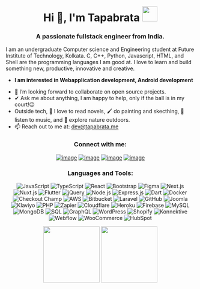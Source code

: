 <h1 align="center">Hi 👋, I'm Tapabrata <img height="40" src="https://emoji.gg/assets/emoji/7333-parrotdance.gif"></h1>
<h3 align="center">A passionate fullstack engineer from India.</h3>

I am an undergraduate Computer science and Engineering student at Future Institute of Technology, Kolkata. C, C++, Python, Javascript, HTML, and Shell are the programming languages I am good at. I love to learn and build something new, productive, innovative and creative.
* **I am interested in Webapplication development, Android development**
- 👯 I’m looking forward to collaborate on open source projects.
- ✔ Ask me about anything, I am happy to help, only if the ball is in my court!😉<br>
- Outside tech, 📖 I love to read novels, 🖌️ do painting and skecthing, 🎵 listen to music, and 🌴 explore nature outdoors.
- 📫 Reach out to me at: <a href="mailto:dev@tapabrata.me">dev@tapabrata.me</a>

<h3 align="center">Connect with me:</h3>
<div align="center">

  [![image](https://img.shields.io/badge/LinkedIn-0077B5?style=for-the-badge&logo=linkedin&logoColor=white)](https://www.linkedin.com/in/tapabrata-goswami-b593b6182/) [![image](https://img.shields.io/badge/Instagram-E4405F?style=for-the-badge&logo=instagram&logoColor=white)](https://www.instagram.com/tapabrata_goswami_/) [![image](https://img.shields.io/badge/Twitter-1DA1F2?style=for-the-badge&logo=twitter&logoColor=white)](https://twitter.com/@TapabrataGoswa2/) [![image](https://img.shields.io/badge/Gmail-D14836?style=for-the-badge&logo=gmail&logoColor=white)](mailto:tapabratagoswami21@gmail.com)

  
</div>

<h3 align="center">Languages and Tools:</h3>

<p align="center"> 
<img
    src="https://hire.codeclouds.com/_next/image/?url=https%3A%2F%2Fmedia.codeclouds.com%2Fsmall%2Ficon_javascript.png&w=48&q=75"
    alt="JavaScript"
    class="skill-icons" />
<img
    src="https://hire.codeclouds.com/_next/image/?url=https%3A%2F%2Fmedia.codeclouds.com%2Fsmall%2Ficon_typescript.png&w=48&q=75"
    alt="TypeScript"
    class="skill-icons" />
<img
    src="https://hire.codeclouds.com/_next/image/?url=https%3A%2F%2Fmedia.codeclouds.com%2Fsmall%2Ficon_react.png&w=48&q=75"
    alt="React"
    class="skill-icons" />
<img
    src="https://hire.codeclouds.com/_next/image/?url=https%3A%2F%2Fmedia.codeclouds.com%2Fxlarge%2Fbootstrap-4.svg&w=48&q=75"
    alt="Bootstrap"
    class="skill-icons" />
<img
    src="https://hire.codeclouds.com/_next/image/?url=https%3A%2F%2Fmedia.codeclouds.com%2Fxsmall%2Ficon-figma.svg&w=48&q=75"
    alt="Figma"
    class="skill-icons" />
<img
    src="https://hire.codeclouds.com/_next/image/?url=https%3A%2F%2Fmedia.codeclouds.com%2Fxsmall%2Ficon-nextjs.svg&w=48&q=75"
    alt="Next.js"
    class="skill-icons" />
<img
    src="https://hire.codeclouds.com/_next/image/?url=https%3A%2F%2Fmedia.codeclouds.com%2Fxsmall%2Ficon-nuxtjs.svg&w=48&q=75"
    alt="Nuxt.js"
    class="skill-icons" />
<img
    src="https://hire.codeclouds.com/_next/image/?url=https%3A%2F%2Fmedia.codeclouds.com%2Fsmall%2Ficon_flutter.png&w=48&q=75"
    alt="Flutter"
    class="skill-icons" />
<img
    src="https://hire.codeclouds.com/_next/image/?url=https%3A%2F%2Fmedia.codeclouds.com%2Fsmall%2Ficon_jquery.png&w=48&q=75"
    alt="jQuery"
    class="skill-icons" />
<img
    src="https://hire.codeclouds.com/_next/image/?url=https%3A%2F%2Fmedia.codeclouds.com%2Fsmall%2Ficon_nodejs.png&w=48&q=75"
    alt="Node.js"
    class="skill-icons" />
<img
    src="https://hire.codeclouds.com/_next/image/?url=https%3A%2F%2Fmedia.codeclouds.com%2Fxsmall%2Ficon-expressjs.svg&w=48&q=75"
    alt="Express.js"
    class="skill-icons" />
<img
    src="https://hire.codeclouds.com/_next/image/?url=https%3A%2F%2Fmedia.codeclouds.com%2Fxsmall%2Ficon-dart.svg&w=48&q=75"
    alt="Dart"
    class="skill-icons" />
<img
    src="https://hire.codeclouds.com/_next/image/?url=https%3A%2F%2Fmedia.codeclouds.com%2Fsmall%2Ficon_docker.png&w=48&q=75"
    alt="Docker"
    class="skill-icons" />
<img
    src="https://hire.codeclouds.com/_next/image/?url=https%3A%2F%2Fmedia.codeclouds.com%2Fxsmall%2Fcheckout_champ.svg&w=48&q=75"
    alt="Checkout Champ"
    class="skill-icons" />
<img
    src="https://hire.codeclouds.com/_next/image/?url=https%3A%2F%2Fmedia.codeclouds.com%2Fxxsmall%2Faws.svg&w=48&q=75"
    alt="AWS"
    class="skill-icons" />
<img
    src="https://hire.codeclouds.com/_next/image/?url=https%3A%2F%2Fmedia.codeclouds.com%2Fxsmall%2Fios-bitbucket.svg&w=48&q=75"
    alt="Bitbucket"
    class="skill-icons" />
<img
    src="https://hire.codeclouds.com/_next/image/?url=https%3A%2F%2Fmedia.codeclouds.com%2Fxsmall%2Ficon-laravel.svg&w=48&q=75"
    alt="Laravel"
    class="skill-icons" />
<img
    src="https://hire.codeclouds.com/_next/image/?url=https%3A%2F%2Fmedia.codeclouds.com%2Fxsmall%2Ficon-github.svg&w=48&q=75"
    alt="GitHub"
    class="skill-icons" />
<img
    src="https://hire.codeclouds.com/_next/image/?url=https%3A%2F%2Fmedia.codeclouds.com%2Fxlarge%2Fjoomla.svg&w=48&q=75"
    alt="Joomla"
    class="skill-icons" />
<img
    src="https://hire.codeclouds.com/_next/image/?url=https%3A%2F%2Fmedia.codeclouds.com%2Fxsmall%2Ficon-klaviyo.svg&w=48&q=75"
    alt="Klaviyo"
    class="skill-icons" />
<img
    src="https://hire.codeclouds.com/_next/image/?url=https%3A%2F%2Fmedia.codeclouds.com%2Fxsmall%2Ficon-php.svg&w=48&q=75"
    alt="PHP"
    class="skill-icons" />
<img
    src="https://hire.codeclouds.com/_next/image/?url=https%3A%2F%2Fmedia.codeclouds.com%2Fxsmall%2Ficon_zapier.svg&w=48&q=75"
    alt="Zapier"
    class="skill-icons" />
<img
    src="https://hire.codeclouds.com/_next/image/?url=https%3A%2F%2Fmedia.codeclouds.com%2Fxsmall%2Ficon-cloudflare.svg&w=48&q=75"
    alt="Cloudflare"
    class="skill-icons" />
<img
    src="https://hire.codeclouds.com/_next/image/?url=https%3A%2F%2Fmedia.codeclouds.com%2Fxsmall%2Ficon-heroku.svg&w=48&q=75"
    alt="Heroku"
    class="skill-icons" />
<img
    src="https://hire.codeclouds.com/_next/image/?url=https%3A%2F%2Fmedia.codeclouds.com%2Fxsmall%2Ficon-firebase.svg&w=48&q=75"
    alt="Firebase"
    class="skill-icons" />
<img
    src="https://hire.codeclouds.com/_next/image/?url=https%3A%2F%2Fmedia.codeclouds.com%2Fsmall%2Ficon_mysql.png&w=48&q=75"
    alt="MySQL"
    class="skill-icons" />
<img
    src="https://hire.codeclouds.com/_next/image/?url=https%3A%2F%2Fmedia.codeclouds.com%2Fxsmall%2Ficon-mongodb.svg&w=48&q=75"
    alt="MongoDB"
    class="skill-icons" />
<img
    src="https://hire.codeclouds.com/_next/image/?url=https%3A%2F%2Fmedia.codeclouds.com%2Fxsmall%2Ficon-sql.svg&w=48&q=75"
    alt="SQL"
    class="skill-icons" />
<img
    src="https://hire.codeclouds.com/_next/image/?url=https%3A%2F%2Fmedia.codeclouds.com%2Fxsmall%2Fgraphql-icon.svg&w=48&q=75"
    alt="GraphQL"
    class="skill-icons" />
<img
    src="https://hire.codeclouds.com/_next/image/?url=https%3A%2F%2Fmedia.codeclouds.com%2Fxsmall%2Ficon-wordpress.svg&w=48&q=75"
    alt="WordPress"
    class="skill-icons" />
<img
    src="https://hire.codeclouds.com/_next/image/?url=https%3A%2F%2Fmedia.codeclouds.com%2Fsmall%2Ficon_shopify.png&w=48&q=75"
    alt="Shopify"
    class="skill-icons" />
<img
    src="https://hire.codeclouds.com/_next/image/?url=https%3A%2F%2Fmedia.codeclouds.com%2Fxsmall%2Ficon-konnektive.svg&w=48&q=75"
    alt="Konnektive"
    class="skill-icons" />
<img
    src="https://hire.codeclouds.com/_next/image/?url=https%3A%2F%2Fmedia.codeclouds.com%2Fxsmall%2Ficon-webflow.svg&w=48&q=75"
    alt="Webflow"
    class="skill-icons" />
<img
    src="https://hire.codeclouds.com/_next/image/?url=https%3A%2F%2Fmedia.codeclouds.com%2Fsmall%2Ficon_woocommerce.png&w=48&q=75"
    alt="WooCommerce"
    class="skill-icons" />
<img
    src="https://hire.codeclouds.com/_next/image/?url=https%3A%2F%2Fmedia.codeclouds.com%2Fsmall%2Ficon_hubspot.png&w=48&q=75"
    alt="HubSpot"
    class="skill-icons" />

</p>

<p align= "center">
  <img height= "150" src="https://github-readme-stats.vercel.app/api?username=Tapabrata-Goswami&theme=react&show_icons=true&include_all_commits=true" />
  <img height= "150" src="https://github-readme-stats.vercel.app/api/top-langs/?username=Tapabrata-Goswami&theme=react&layout=compact" />
</p>


